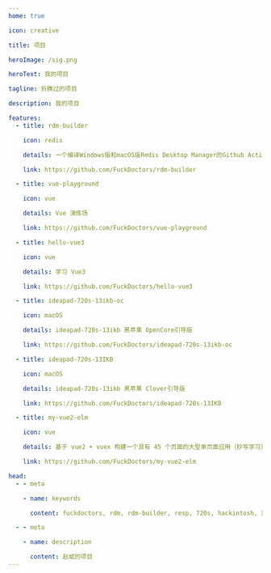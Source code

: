 ```yaml
---
home: true

icon: creative

title: 项目

heroImage: /sig.png

heroText: 我的项目

tagline: 折腾过的项目

description: 我的项目

features:
  - title: rdm-builder

    icon: redis

    details: 一个编译Windows版和macOS版Redis Desktop Manager的Github Action。

    link: https://github.com/FuckDoctors/rdm-builder

  - title: vue-playground

    icon: vue

    details: Vue 演练场

    link: https://github.com/FuckDoctors/vue-playground

  - title: hello-vue3

    icon: vue

    details: 学习 Vue3

    link: https://github.com/FuckDoctors/hello-vue3

  - title: ideapad-720s-13ikb-oc

    icon: macOS

    details: ideapad-720s-13ikb 黑苹果 OpenCore引导版

    link: https://github.com/FuckDoctors/ideapad-720s-13ikb-oc

  - title: ideapad-720s-13IKB

    icon: macOS

    details: ideapad-720s-13ikb 黑苹果 Clover引导版

    link: https://github.com/FuckDoctors/ideapad-720s-13IKB

  - title: my-vue2-elm

    icon: vue

    details: 基于 vue2 + vuex 构建一个具有 45 个页面的大型单页面应用（抄写学习）

    link: https://github.com/FuckDoctors/my-vue2-elm

head:
  - - meta

    - name: keywords

      content: fuckdoctors, rdm, rdm-builder, resp, 720s, hackintosh, 黑苹果

  - - meta

    - name: description

      content: 赵斌的项目
---
```

